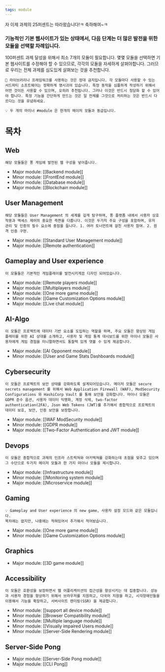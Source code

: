 ```yaml
---
tags: module
---
```

자 이제 과제의 25퍼센트는 따라왔습니다!ㅋ 축하해여~ㅋ
### 기능적인 기본 웹사이트가 있는 상태에서, 다음 단계는 더 많은 발전을 위한 모듈을 선택할 차례입니다.
100퍼센트 과제 달성을 위해서 최소 7개의 모듈이 필요합니다. 몇몇 모듈을 선택하면 기본 웹사이트를 수정해야 할 수 있으므로, 각각의 모듈을 자세하게 살펴야합니다. 그러므로 우리는 전체 과제를 심도있게 살펴보는 것을 추천합니다.

```
🚨 라이브러리나 프레임워크를 사용하는 것은 정대 금지입니다. 각 모듈마다 사용할 수 있는 서드파티 소프트웨어는 정확하게 명시괴어 있습니다. 특정 동작을 심플하게 작성하기 위해서 어떤 것이든 사용할 수 있으며, 오히려 추천됩니다. 그러나 이것은 반드시 정당화 할 수 있어야 합니다. 특정 기능을 간단하게 만드는 것은 일 전체를 그것으로 처리하는 것은 반드시 다르다는 것을 유념하세요.
```
```
💡 두 개의 마이너 #module 은 한개의 메이저 모듈과 동급입니다.
```

# 목차

## Web
	해당 모듈들은 퐁 게임에 발전된 웹 구성을 넣어줍니다.

- Major module: [[Backend module]]
- Minor module: [[FrontEnd module]]
- Minor module: [[Database module]]
- Major module: [[Blockchain module]]

## User Management
	해당 모듈들은 User Management 의 세계를 깊게 탐구하며, 퐁 플랫폼 내에서 사용자 상호 작용과 액세스 제어의 중요한 측면을 다룹니다. 이것은 두가지 주요 구성을 포함하며, 유저 관리 및 인증의 필수 요소에 중점을 둡니다. 1. 여러 토너먼트에 걸친 사용자 참여. 2. 원격 인증 구현.

- Major module: [[Standard User Management module]]
- Major module: [[Remote authentication]]

## Gameplay and User experience
	이 모듈들은 기본적인 게임플레이를 발전시키게끔 디자인 되어있습니다. 

- Major module: [[Remote players module]]
- Major module: [[Multiplayers module]]
- Major module: [[One more game module]]
- Minor module: [[Game Customization Options module]]
- Major module: [[Live chat module]]

## AI-Algo
	이 모듈은 프로젝트에 데이터 기반 요소를 도입하는 역할을 하며, 주요 모듈은 향상된 게임 플레이를 위한 AI 상대를 소개하고, 사용자 및 게임 통계 대시보드를 위한 마이너 모듈은 사용자에게 게임 경험을 미니멀하면서도 통찰력 있게 엿볼 수 있게 제공합니다. 

- Major module: [[AI Opponent module]]
- Minor module: [[User and Game Stats Dashboards module]]

## Cybersecurity
	이 모듈은 프로젝트의 보안 상태를 강화하도록 설계되어있습니다. 메이저 모듈은 secure secrets management 를 위해서 Web Application Firewall (WAF), ModSecurity Configurations 와 HashiCorp Vault 를 통해 보안을 강화합니다. 마이너 모듈은 GDPR 준수 옵션, 사용자 데이터 익명화, 계정 삭제, two-factor authentication(2FA), Json Web Tokens (JWT)를 추가해서 종합적으로 프로젝트의 데이터 보호, 보안, 인증 보안을 보장합니다.

- Major module: [[WAF  ModSecurity module]]
- Minor module: [[GDPR module]]
- Major module: [[Two-Factor Authentication and JWT module]]

## Devops
	이 모듈은 종합적으로 과제의 인프라 스트럭쳐와 아키텍쳐를 강화하는데 초점을 맞추고 있으며 그 수단으로 두가지 메이저 모듈과 한 가지 마이너 모듈을 제시합니다.

- Major module: [[Infrastructure module]]
- Minor module: [[Monitoring system module]]
- Major module: [[Microservice module]]

## Gaming
	💡 Gameplay and User experience 의 new game, 사용자 설정 모드와 같은 모듈입니다.
	목차에는 없지만, 나중에는 적혀있어서 추가해서 적어놨습니다.
- Major module: [[One more game module]]
- Minor module: [[Game Customization Options module]]

## Graphics
- Major module: [[3D game module]]

## Accessibility
	이 모듈은 호환성을 보장하면서 웹 어플리케이션의 접근성을 향상시키는 데 집중합니다. 성능과 사용자 경험을 향상하기 위해서 브라우저를 지원하고, 다국어 지원을 하고, 시각장애인들을 이용해서 기능을 확장하고, 서버사이트 렌더링(SSR) 을 제공합니다. 
- Minor module: [[support all device module]]
- Minor module: [[Browser Compatibility module]]
- Minor module: [[Multiple language module]]
- Minor module: [[Visually impaired Users module]]
- Minor module: [[Server-Side Rendering module]]

## Server-Side Pong

- Major module: [[Server-Side Pong module]]
- Major module: [[CLI Pong]]